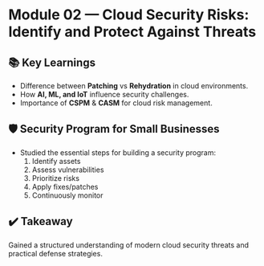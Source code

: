 # Module 02 — Cloud Security Risks: Identify and Protect Against Threats
## 📚 Key Learnings
- Difference between **Patching** vs **Rehydration** in cloud environments.  
- How **AI, ML, and IoT** influence security challenges.  
- Importance of **CSPM** & **CASM** for cloud risk management.  
## 🛡️ Security Program for Small Businesses
- Studied the essential steps for building a security program:  
  1. Identify assets  
  2. Assess vulnerabilities  
  3. Prioritize risks  
  4. Apply fixes/patches  
  5. Continuously monitor  
## ✔️ Takeaway
Gained a structured understanding of modern cloud security threats and practical defense strategies.
